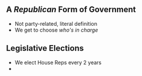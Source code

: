## A *Republican* Form of Government

- Not party-related, literal definition
- We get to choose *who's in charge*

## Legislative Elections

- We elect House Reps every 2 years
- 